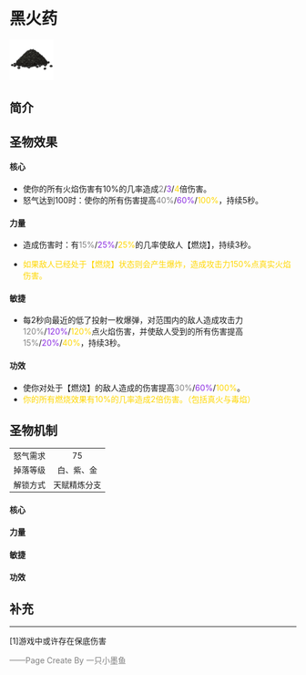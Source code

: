 # 黑火药
![黑火药](../Img/Texture2D_Potion/黑火药.png)
## 简介
## 圣物效果
#### **核心**  
- 使你的所有火焰伤害有10%的几率造成<font color=gray>2</font>/<font color=BlueViolet>3</font>/<font color=gold>4</font>倍伤害。
- 怒气达到100时：使你的所有伤害提高<font color=gray>40%</font>/<font color=BlueViolet>60%</font>/<font color=gold>100%</font>，持续5秒。
#### **力量**
- 造成伤害时：有<font color=gray>15%</font>/<font color=BlueViolet>25%</font>/<font color=gold>25%</font>的几率使敌人【燃烧】，持续3秒。

- <font color=gold>如果敌人已经处于【燃烧】状态则会产生爆炸，造成攻击力150%点真实火焰伤害。</font>
#### **敏捷**
- 每2秒向最近的低了投射一枚爆弹，对范围内的敌人造成攻击力<font color=gray>120%</font>/<font color=BlueViolet>120%</font>/<font color=gold>120%</font>点火焰伤害，并使敌人受到的所有伤害提高<font color=gray>15%</font>/<font color=BlueViolet>20%</font>/<font color=gold>40%</font>，持续3秒。
#### **功效**
- 使你对处于【燃烧】的敌人造成的伤害提高<font color=gray>30%</font>/<font color=BlueViolet>60%</font>/<font color=gold>100%</font>。
- <font color=gold>你的所有燃烧效果有10%的几率造成2倍伤害。（包括真火与毒焰）</font>

## 圣物机制
|||
| :----: | :----: |
|怒气需求|75|
|掉落等级|白、紫、金|
|解锁方式|天赋精炼分支|

#### **核心**

#### **力量**

#### **敏捷**

#### **功效**


## 补充

---
[1]游戏中或许存在保底伤害

<font color=grey>——Page Create By 一只小墨鱼</font>
